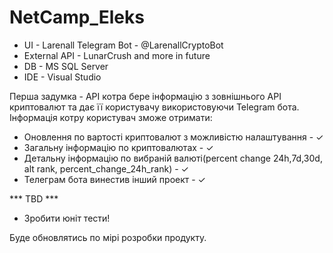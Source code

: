 # NetCamp_Eleks

 - UI - Larenall Telegram Bot - @LarenallCryptoBot
 - External API - LunarCrush and more in future
 - DB - MS SQL Server
 - IDE - Visual Studio
 
 
Перша задумка - API котра бере інформацію з зовнішнього API криптовалют та дає її користувачу використовуючи Telegram бота.
Інформація котру користувач зможе отримати:
   - Оновлення по вартості криптовалют з можливістю налаштування - ✓
   - Загальну інформацію по криптовалютах - ✓
   - Детальну інформацію по вибраній валюті(percent change 24h,7d,30d, alt rank,  percent_change_24h_rank) - ✓
   - Телеграм бота винестив інший проект - ✓ 

*** TBD ***
   - Зробити юніт тести!

  Буде обновлятись по мірі розробки продукту.
